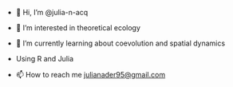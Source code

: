 - 👋 Hi, I’m @julia-n-acq
- 👀 I’m interested in theoretical ecology
- 🌱 I’m currently learning about coevolution and spatial dynamics 
- Using R and Julia

- 📫 How to reach me julianader95@gmail.com

<!---
julia-n-acq/julia-n-acq is a ✨ special ✨ repository because its `README.md` (this file) appears on your GitHub profile.
You can click the Preview link to take a look at your changes.
--->
